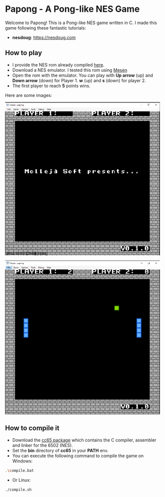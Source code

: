 # Papong - A Pong-like NES Game

Welcome to Papong! This is a Pong-like NES game written in C. I made this game following these fantastic tutorials:

* **nesdoug**: https://nesdoug.com


## How to play

* I provide the NES rom already compiled [here](dist/papong.nes).
* Download a NES emulator. I tested this rom using [Mesen](https://www.mesen.ca/)
* Open the rom with the emulator. You can play with **Up arrow** (up) and **Down arrow** (down) for Player 1. **w** (up) and **s** (down) for player 2.
* The first player to reach **5** points wins.

Here are some images:

![Introduction](docs/images/intro.png)

![Game](docs/images/first.png)

## How to compile it

* Download the [cc65 package](https://cc65.github.io/) which contains the C compiler, assembler and linker for the 6502 (NES).
* Set the **bin** directory of **cc65** in your **PATH** env.
* You can execute the following command to compile the game on Windows:

```bash
.\compile.bat
```

* Or Linux:

```bash
./compile.sh
```
